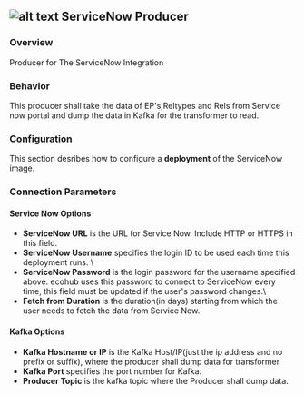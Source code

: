 ## ![alt text](https://raw.githubusercontent.com/ciscoecosystem/Scratch/max-test/ecoScripts/service_now/icon.png "Logo") ServiceNow Producer

### Overview
Producer for The ServiceNow Integration

### Behavior

This producer shall take the data of EP's,Reltypes and Rels from Service now portal and dump the data in Kafka for the transformer to read.

### Configuration

This section desribes how to configure a **deployment** of the ServiceNow image.

### Connection Parameters

#### Service Now Options

- **ServiceNow URL** is the URL for Service Now. Include HTTP or HTTPS in this field.
- **ServiceNow Username** specifies the login ID to be used each time this deployment runs. \
- **ServiceNow Password** is the login password for the username specified above. ecohub uses this password to connect to ServiceNow every time, this field must be updated if the user's password changes.\
- **Fetch from Duration** is the duration(in days) starting from which the user needs to fetch the data from Service Now.

#### Kafka Options

- **Kafka Hostname or IP** is the Kafka Host/IP(just the ip address and no prefix or suffix), where the producer shall dump data for transformer
- **Kafka Port** specifies the port number for Kafka.
- **Producer Topic** is the kafka topic where the Producer shall dump data.

